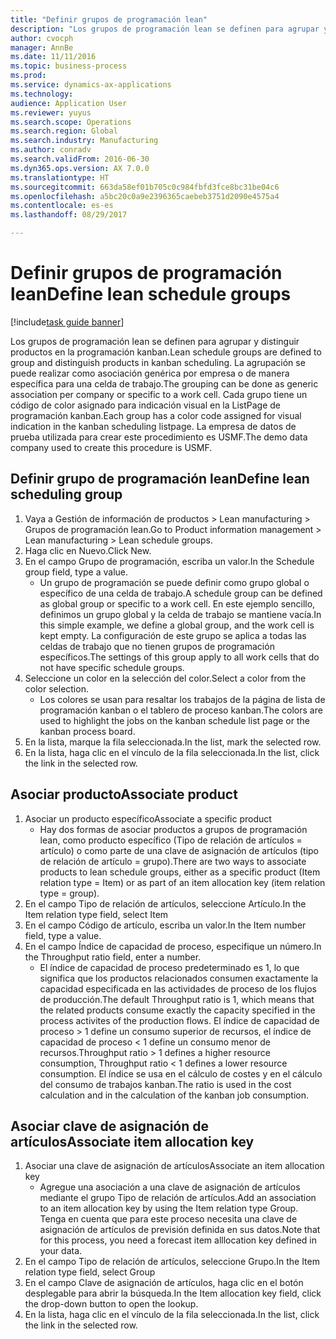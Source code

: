 ```yaml
--- 
title: "Definir grupos de programación lean"
description: "Los grupos de programación lean se definen para agrupar y distinguir productos en la programación kanban."
author: cvocph
manager: AnnBe
ms.date: 11/11/2016
ms.topic: business-process
ms.prod: 
ms.service: dynamics-ax-applications
ms.technology: 
audience: Application User
ms.reviewer: yuyus
ms.search.scope: Operations
ms.search.region: Global
ms.search.industry: Manufacturing
ms.author: conradv
ms.search.validFrom: 2016-06-30
ms.dyn365.ops.version: AX 7.0.0
ms.translationtype: HT
ms.sourcegitcommit: 663da58ef01b705c0c984fbfd3fce8bc31be04c6
ms.openlocfilehash: a5bc20c0a9e2396365caebeb3751d2090e4575a4
ms.contentlocale: es-es
ms.lasthandoff: 08/29/2017

---
```

# <a name="define-lean-schedule-groups"></a><span data-ttu-id="da6ca-103">Definir grupos de programación lean</span><span class="sxs-lookup"><span data-stu-id="da6ca-103">Define lean schedule groups</span></span>

[!include[task guide banner](../../includes/task-guide-banner.md)]

<span data-ttu-id="da6ca-104">Los grupos de programación lean se definen para agrupar y distinguir productos en la programación kanban.</span><span class="sxs-lookup"><span data-stu-id="da6ca-104">Lean schedule groups are defined to group and distinguish products in kanban scheduling.</span></span> <span data-ttu-id="da6ca-105">La agrupación se puede realizar como asociación genérica por empresa o de manera específica para una celda de trabajo.</span><span class="sxs-lookup"><span data-stu-id="da6ca-105">The grouping can be done as generic association per company or specific to a work cell.</span></span> <span data-ttu-id="da6ca-106">Cada grupo tiene un código de color asignado para indicación visual en la ListPage de programación kanban.</span><span class="sxs-lookup"><span data-stu-id="da6ca-106">Each group has a color code assigned for visual indication in the kanban scheduling listpage.</span></span> <span data-ttu-id="da6ca-107">La empresa de datos de prueba utilizada para crear este procedimiento es USMF.</span><span class="sxs-lookup"><span data-stu-id="da6ca-107">The demo data company used to create this procedure is USMF.</span></span>


## <a name="define-lean-scheduling-group"></a><span data-ttu-id="da6ca-108">Definir grupo de programación lean</span><span class="sxs-lookup"><span data-stu-id="da6ca-108">Define lean scheduling group</span></span>
1. <span data-ttu-id="da6ca-109">Vaya a Gestión de información de productos > Lean manufacturing > Grupos de programación lean.</span><span class="sxs-lookup"><span data-stu-id="da6ca-109">Go to Product information management > Lean manufacturing > Lean schedule groups.</span></span>
2. <span data-ttu-id="da6ca-110">Haga clic en Nuevo.</span><span class="sxs-lookup"><span data-stu-id="da6ca-110">Click New.</span></span>
3. <span data-ttu-id="da6ca-111">En el campo Grupo de programación, escriba un valor.</span><span class="sxs-lookup"><span data-stu-id="da6ca-111">In the Schedule group field, type a value.</span></span>
    * <span data-ttu-id="da6ca-112">Un grupo de programación se puede definir como grupo global o específico de una celda de trabajo.</span><span class="sxs-lookup"><span data-stu-id="da6ca-112">A schedule group can be defined as global group or specific to a work cell.</span></span> <span data-ttu-id="da6ca-113">En este ejemplo sencillo, definimos un grupo global y la celda de trabajo se mantiene vacía.</span><span class="sxs-lookup"><span data-stu-id="da6ca-113">In this simple example, we define a global group, and the work cell is kept empty.</span></span> <span data-ttu-id="da6ca-114">La configuración de este grupo se aplica a todas las celdas de trabajo que no tienen grupos de programación específicos.</span><span class="sxs-lookup"><span data-stu-id="da6ca-114">The settings of this group apply to all work cells that do not have specific schedule groups.</span></span>  
4. <span data-ttu-id="da6ca-115">Seleccione un color en la selección del color.</span><span class="sxs-lookup"><span data-stu-id="da6ca-115">Select a color from the color selection.</span></span>
    * <span data-ttu-id="da6ca-116">Los colores se usan para resaltar los trabajos de la página de lista de programación kanban o el tablero de proceso kanban.</span><span class="sxs-lookup"><span data-stu-id="da6ca-116">The colors are used to highlight the jobs on the kanban schedule list page or the kanban process board.</span></span>  
5. <span data-ttu-id="da6ca-117">En la lista, marque la fila seleccionada.</span><span class="sxs-lookup"><span data-stu-id="da6ca-117">In the list, mark the selected row.</span></span>
6. <span data-ttu-id="da6ca-118">En la lista, haga clic en el vínculo de la fila seleccionada.</span><span class="sxs-lookup"><span data-stu-id="da6ca-118">In the list, click the link in the selected row.</span></span>

## <a name="associate-product"></a><span data-ttu-id="da6ca-119">Asociar producto</span><span class="sxs-lookup"><span data-stu-id="da6ca-119">Associate product</span></span>
1. <span data-ttu-id="da6ca-120">Asociar un producto específico</span><span class="sxs-lookup"><span data-stu-id="da6ca-120">Associate a specific product</span></span>
    * <span data-ttu-id="da6ca-121">Hay dos formas de asociar productos a grupos de programación lean, como producto específico (Tipo de relación de artículos = artículo) o como parte de una clave de asignación de artículos (tipo de relación de artículo = grupo).</span><span class="sxs-lookup"><span data-stu-id="da6ca-121">There are two ways to associate products to lean schedule groups, either as a specific product (Item relation type = Item) or as part of an item allocation key (item relation type = group).</span></span>    
2. <span data-ttu-id="da6ca-122">En el campo Tipo de relación de artículos, seleccione Artículo.</span><span class="sxs-lookup"><span data-stu-id="da6ca-122">In the Item relation type field, select Item</span></span>
3. <span data-ttu-id="da6ca-123">En el campo Código de artículo, escriba un valor.</span><span class="sxs-lookup"><span data-stu-id="da6ca-123">In the Item number field, type a value.</span></span>
4. <span data-ttu-id="da6ca-124">En el campo Índice de capacidad de proceso, especifique un número.</span><span class="sxs-lookup"><span data-stu-id="da6ca-124">In the Throughput ratio field, enter a number.</span></span>
    * <span data-ttu-id="da6ca-125">El índice de capacidad de proceso predeterminado es 1, lo que significa que los productos relacionados consumen exactamente la capacidad especificada en las actividades de proceso de los flujos de producción.</span><span class="sxs-lookup"><span data-stu-id="da6ca-125">The default Throughput ratio is 1, which means that the related products consume exactly the capacity specified in the process activites of the production flows.</span></span> <span data-ttu-id="da6ca-126">El índice de capacidad de proceso > 1 define un consumo superior de recursos, el índice de capacidad de proceso < 1 define un consumo menor de recursos.</span><span class="sxs-lookup"><span data-stu-id="da6ca-126">Throughput ratio > 1 defines a higher resource consumption, Throughput ratio < 1 defines a lower resource consumption.</span></span> <span data-ttu-id="da6ca-127">El índice se usa en el cálculo de costes y en el cálculo del consumo de trabajos kanban.</span><span class="sxs-lookup"><span data-stu-id="da6ca-127">The ratio is used in the cost calculation and in the calculation of the kanban job consumption.</span></span>  

## <a name="associate-item-allocation-key"></a><span data-ttu-id="da6ca-128">Asociar clave de asignación de artículos</span><span class="sxs-lookup"><span data-stu-id="da6ca-128">Associate item allocation key</span></span>
1. <span data-ttu-id="da6ca-129">Asociar una clave de asignación de artículos</span><span class="sxs-lookup"><span data-stu-id="da6ca-129">Associate an item allocation key</span></span>
    * <span data-ttu-id="da6ca-130">Agregue una asociación a una clave de asignación de artículos mediante el grupo Tipo de relación de artículos.</span><span class="sxs-lookup"><span data-stu-id="da6ca-130">Add an association to an item allocation key by using the Item relation type Group.</span></span>   <span data-ttu-id="da6ca-131">Tenga en cuenta que para este proceso necesita una clave de asignación de artículos de previsión definida en sus datos.</span><span class="sxs-lookup"><span data-stu-id="da6ca-131">Note that for this process, you need a forecast item alllocation key defined in your data.</span></span>  
2. <span data-ttu-id="da6ca-132">En el campo Tipo de relación de artículos, seleccione Grupo.</span><span class="sxs-lookup"><span data-stu-id="da6ca-132">In the Item relation type field, select Group</span></span>
3. <span data-ttu-id="da6ca-133">En el campo Clave de asignación de artículos, haga clic en el botón desplegable para abrir la búsqueda.</span><span class="sxs-lookup"><span data-stu-id="da6ca-133">In the Item allocation key field, click the drop-down button to open the lookup.</span></span>
4. <span data-ttu-id="da6ca-134">En la lista, haga clic en el vínculo de la fila seleccionada.</span><span class="sxs-lookup"><span data-stu-id="da6ca-134">In the list, click the link in the selected row.</span></span>


